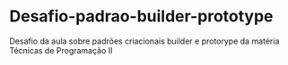 # Desafio-padrao-builder-prototype
Desafio da aula sobre padrões criacionais builder e protorype da matéria Técnicas de Programação II  
